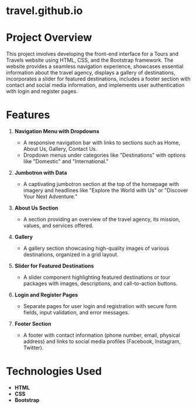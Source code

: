 # travel.github.io

# Project Overview
This project involves developing the front-end interface for a Tours and Travels website using HTML, CSS, and the Bootstrap framework. The website provides a seamless navigation experience, showcases essential information about the travel agency, displays a gallery of destinations, incorporates a slider for featured destinations, includes a footer section with contact and social media information, and implements user authentication with login and register pages.

# Features

1. **Navigation Menu with Dropdowns**
   - A responsive navigation bar with links to sections such as Home, About Us, Gallery, Contact Us.
   - Dropdown menus under categories like "Destinations" with options like "Domestic" and "International."

2. **Jumbotron with Data**
   - A captivating jumbotron section at the top of the homepage with imagery and headlines like "Explore the World with Us" or "Discover Your Next Adventure."

3. **About Us Section**
   - A section providing an overview of the travel agency, its mission, values, and services offered.

4. **Gallery**
   - A gallery section showcasing high-quality images of various destinations, organized in a grid layout.

5. **Slider for Featured Destinations**
   - A slider component highlighting featured destinations or tour packages with images, descriptions, and call-to-action buttons.

6. **Login and Register Pages**
   - Separate pages for user login and registration with secure form fields, input validation, and error messages.

7. **Footer Section**
   - A footer with contact information (phone number, email, physical address) and links to social media profiles (Facebook, Instagram, Twitter).

# Technologies Used
- **HTML**
- **CSS**
- **Bootstrap**
